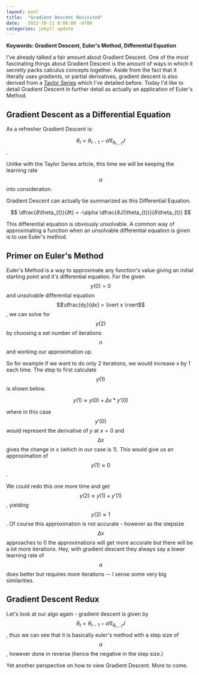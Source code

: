 ```yaml
---
layout: post
title:  "Gradient Descent Revisited"
date:   2022-10-11 0:00:00 -0700
categories: jekyll update
---
```

<script src="https://cdn.mathjax.org/mathjax/latest/MathJax.js?config=TeX-AMS-MML_HTMLorMML" type="text/javascript"></script>

**Keywords: Gradient Descent, Euler's Method, Differential Equation**

I've already talked a fair amount about Gradient Descent. One of the most fascinating things about Gradient Descent is the amount of ways in which it secretly packs calculus concepts together. Aside from the fact that it literally uses *gradient*s, or partial derivatives, gradient descent is also derived from a [Taylor Series](2022-09-27-mltaylorseries%20copy.markdown) which I've detailed before. Today I'd like to detail Gradient Descent in further detail as actually an application of Euler's Method. 

## Gradient Descent as a Differential Equation 

As a refresher Gradient Descent is: 

$$ \theta_{t} = \theta_{t - 1} - \alpha\nabla_{\theta_{t - 1}} J$$. 

Unlike with the Taylor Series article, this time we will be keeping the learning rate $$ \alpha $$ into consideration. 

Gradient Descent can actually be summarized as this Differential Equation. 

$$ \dfrac{∂\theta_{t}}{∂t} = -\alpha \dfrac{∂J(\theta_{t})}{∂\theta_{t}} $$

This differential equation is obviously unsolvable. A common way of approximating a function when an unsolvable differential equation is given is to use Euler's method. 

## Primer on Euler's Method

Euler's Method is a way to approximate any function's value giving an initial starting point and it's differential equation. For the given $$y(0)=0$$ and unsolvable differential equation $$\dfrac{dy}{dx} = \lvert x \rvert$$, we can solve for $$y(2)$$ by choosing a set number of iterations $$n$$ and working our approximation up. 

So for example if we want to do only 2 iterations, we would increase $x$ by 1 each time. The step to first calculate $$y(1)$$ is shown below. 

$$y(1) \approx y(0) + \Delta x*y'(0)$$

where in this case $$y'(0)$$ would represent the derivative of $y$ at $x=0$ and $$ \Delta x$$ gives the change in x (which in our case is 1). This would give us an approximation of $$y(1) \approx 0$$.

We could redo this one more time and get $$y(2) \approx y(1) + y'(1)$$, yielding $$y(2) \approx 1$$. Of course this approximation is not accurate - however as the stepsize $$ \Delta x$$ approaches to 0 the approximations will get more accurate but there will be a lot more iterations. Hey, with gradient descent they always say a lower learning rate of $$\alpha$$ does better but requires more iterations -- I sense some very big similarities. 

## Gradient Descent Redux 


Let's look at our algo again - gradient descent is given by $$ \theta_{t} = \theta_{t - 1} - \alpha\nabla_{\theta_{t - 1}} J$$, thus we can see that it is basically euler's method with a step size of $$\alpha$$, however done in reverse (hence the negative in the step size.)

Yet another perspective on how to view Gradient Descent. More to come. 